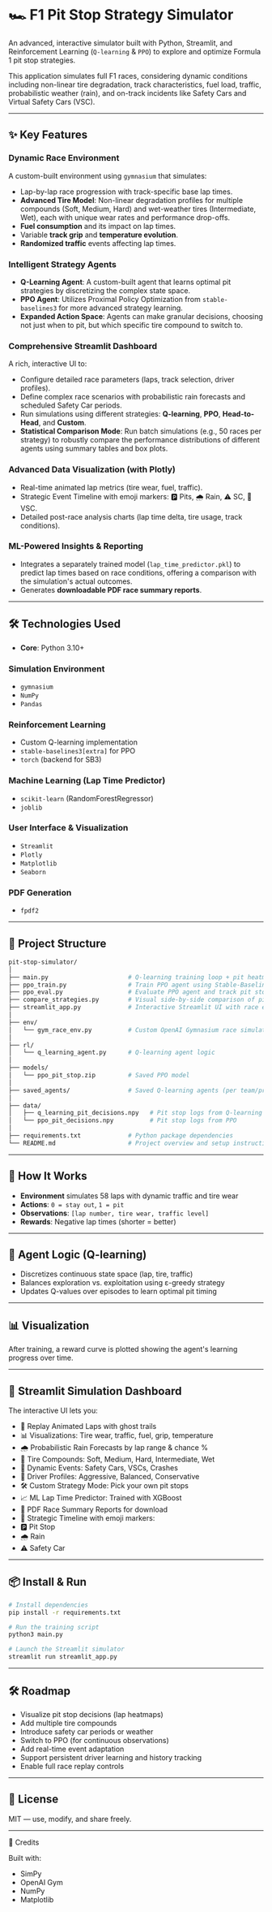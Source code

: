 # 🏎️ F1 Pit Stop Strategy Simulator

An advanced, interactive simulator built with Python, Streamlit, and Reinforcement Learning (`Q-learning` & `PPO`) to explore and optimize Formula 1 pit stop strategies.

This application simulates full F1 races, considering dynamic conditions including non-linear tire degradation, track characteristics, fuel load, traffic, probabilistic weather (rain), and on-track incidents like Safety Cars and Virtual Safety Cars (VSC).

---

## ✨ Key Features

### Dynamic Race Environment
A custom-built environment using `gymnasium` that simulates:

- Lap-by-lap race progression with track-specific base lap times.
- **Advanced Tire Model**: Non-linear degradation profiles for multiple compounds (Soft, Medium, Hard) and wet-weather tires (Intermediate, Wet), each with unique wear rates and performance drop-offs.
- **Fuel consumption** and its impact on lap times.
- Variable **track grip** and **temperature evolution**.
- **Randomized traffic** events affecting lap times.

### Intelligent Strategy Agents

- **Q-Learning Agent**: A custom-built agent that learns optimal pit strategies by discretizing the complex state space.
- **PPO Agent**: Utilizes Proximal Policy Optimization from `stable-baselines3` for more advanced strategy learning.
- **Expanded Action Space**: Agents can make granular decisions, choosing not just when to pit, but which specific tire compound to switch to.

### Comprehensive Streamlit Dashboard

A rich, interactive UI to:

- Configure detailed race parameters (laps, track selection, driver profiles).
- Define complex race scenarios with probabilistic rain forecasts and scheduled Safety Car periods.
- Run simulations using different strategies: **Q-learning**, **PPO**, **Head-to-Head**, and **Custom**.
- **Statistical Comparison Mode**: Run batch simulations (e.g., 50 races per strategy) to robustly compare the performance distributions of different agents using summary tables and box plots.

### Advanced Data Visualization (with Plotly)

- Real-time animated lap metrics (tire wear, fuel, traffic).
- Strategic Event Timeline with emoji markers: 🅿️ Pits, 🌧️ Rain, ⚠️ SC, 🚦 VSC.
- Detailed post-race analysis charts (lap time delta, tire usage, track conditions).

### ML-Powered Insights & Reporting

- Integrates a separately trained model (`lap_time_predictor.pkl`) to predict lap times based on race conditions, offering a comparison with the simulation's actual outcomes.
- Generates **downloadable PDF race summary reports**.

---

## 🛠️ Technologies Used

- **Core**: Python 3.10+
  
### Simulation Environment
- `gymnasium`
- `NumPy`
- `Pandas`

### Reinforcement Learning
- Custom Q-learning implementation
- `stable-baselines3[extra]` for PPO
- `torch` (backend for SB3)

### Machine Learning (Lap Time Predictor)
- `scikit-learn` (RandomForestRegressor)
- `joblib`

### User Interface & Visualization
- `Streamlit`
- `Plotly`
- `Matplotlib`
- `Seaborn`

### PDF Generation
- `fpdf2`


---

## 🧱 Project Structure
```bash
pit-stop-simulator/
│
├── main.py                      # Q-learning training loop + pit heatmap
├── ppo_train.py                 # Train PPO agent using Stable-Baselines3
├── ppo_eval.py                  # Evaluate PPO agent and track pit stops
├── compare_strategies.py        # Visual side-by-side comparison of pit strategies
├── streamlit_app.py             # Interactive Streamlit UI with race events and agent simulations
│
├── env/
│   └── gym_race_env.py          # Custom OpenAI Gymnasium race simulation environment
│
├── rl/
│   └── q_learning_agent.py      # Q-learning agent logic
│
├── models/
│   └── ppo_pit_stop.zip         # Saved PPO model
│
├── saved_agents/                # Saved Q-learning agents (per team/profile)
│
├── data/
│   ├── q_learning_pit_decisions.npy   # Pit stop logs from Q-learning
│   └── ppo_pit_decisions.npy          # Pit stop logs from PPO
│
├── requirements.txt             # Python package dependencies
└── README.md                    # Project overview and setup instructions
```
---

## 🚀 How It Works

- **Environment** simulates 58 laps with dynamic traffic and tire wear
- **Actions**: `0 = stay out`, `1 = pit`
- **Observations**: `[lap number, tire wear, traffic level]`
- **Rewards**: Negative lap times (shorter = better)

---

## 🤖 Agent Logic (Q-learning)

- Discretizes continuous state space (lap, tire, traffic)
- Balances exploration vs. exploitation using ε-greedy strategy
- Updates Q-values over episodes to learn optimal pit timing

---

## 📊 Visualization

After training, a reward curve is plotted showing the agent's learning progress over time.

---

## 🧪 Streamlit Simulation Dashboard

The interactive UI lets you:

- 🔁 Replay Animated Laps with ghost trails
- 📊 Visualizations: Tire wear, traffic, fuel, grip, temperature
- 🌧️ Probabilistic Rain Forecasts by lap range & chance %
- 🛞 Tire Compounds: Soft, Medium, Hard, Intermediate, Wet
- 🚨 Dynamic Events: Safety Cars, VSCs, Crashes
- 🧠 Driver Profiles: Aggressive, Balanced, Conservative
- 🛠️ Custom Strategy Mode: Pick your own pit stops
- 📈 ML Lap Time Predictor: Trained with XGBoost
- 🧾 PDF Race Summary Reports for download
- 🧠 Strategic Timeline with emoji markers:
- 🅿️ Pit Stop
- 🌧️ Rain
- ⚠️ Safety Car

---

## 📦 Install & Run

```bash
# Install dependencies
pip install -r requirements.txt

# Run the training script
python3 main.py

# Launch the Streamlit simulator
streamlit run streamlit_app.py
```

---

## 🛠️ Roadmap

- Visualize pit stop decisions (lap heatmaps)
- Add multiple tire compounds
- Introduce safety car periods or weather
- Switch to PPO (for continuous observations)
- Add real-time event adaptation
- Support persistent driver learning and history tracking
- Enable full race replay controls

 ---
 
## 📄 License

MIT — use, modify, and share freely.

---

🙌 Credits

Built with:

- SimPy
- OpenAI Gym
- NumPy
- Matplotlib
